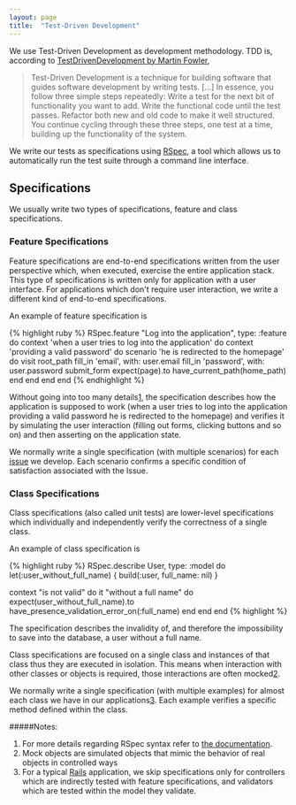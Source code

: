 ```yaml
---
layout: page
title:  "Test-Driven Development"
---
```


We use Test-Driven Development as development methodology. TDD is, according to [TestDrivenDevelopment by Martin Fowler](https://martinfowler.com/bliki/TestDrivenDevelopment.html),

> Test-Driven Development is a technique for building software that guides software development by writing tests. [...] In essence, you follow three simple steps repeatedly:
 Write a test for the next bit of functionality you want to add.
 Write the functional code until the test passes.
 Refactor both new and old code to make it well structured. You continue cycling through these three steps, one test at a time, building up the functionality of the system.

We write our tests as specifications using [RSpec](http://rspec.info/), a tool which allows us to automatically run the test suite through a command line interface.

## Specifications

We usually write two types of specifications, feature and class specifications.

### Feature Specifications

Feature specifications are end-to-end specifications written from the user perspective which, when executed, exercise the entire application stack. This type of specifications is written only for application with a user interface. For applications which don't require user interaction, we write a different kind of end-to-end specifications.

An example of feature specification is

{% highlight ruby %}
RSpec.feature "Log into the application", type: :feature do
  context 'when a user tries to log into the application' do
    context 'providing a valid password' do
      scenario 'he is redirected to the homepage' do
        visit root_path
        fill_in 'email',        with: user.email
        fill_in 'password',     with: user.password
        submit_form
        expect(page).to have_current_path(home_path)
      end
    end
  end
end
{% endhighlight %}

Without going into too many details[1](#notes), the specification describes how the application is supposed to work (when a user tries to log into the application providing a valid password he is redirected to the homepage) and verifies it by simulating the user interaction (filling out forms, clicking buttons and so on) and then asserting on the application state.  

We normally write a single specification (with multiple scenarios) for each [issue](https://inforlife.github.io/process/issues.html) we develop. Each scenario confirms a specific condition of satisfaction associated with the Issue.

### Class Specifications

Class specifications (also called unit tests) are lower-level specifications which individually and independently verify the correctness of a single class.

An example of class specification is

{% highlight ruby %}
RSpec.describe User, type: :model do
  let(:user_without_full_name) { build(:user, full_name: nil) }

  context "is not valid" do
    it "without a full name" do
      expect(user_without_full_name).to have_presence_validation_error_on(:full_name)
    end
  end
end
{% highlight %}

The specification describes the invalidity of, and therefore the impossibility to save into the database, a user without a full name.

Class specifications are focused on a single class and instances of that class thus they are executed in isolation. This means when interaction with other classes or objects is required, those interactions are often mocked[2](#notes).

We normally write a single specification (with multiple examples) for almost each class we have in our applications[3](#notes). Each example verifies a specific method defined within the class.


#####Notes:
1. For more details regarding RSpec syntax refer to [the documentation](https://relishapp.com/rspec/rspec-expectations/docs/syntax-configuration).
2. Mock objects are simulated objects that mimic the behavior of real objects in controlled ways
3. For a typical [Rails](http://rubyonrails.org/) application, we skip specifications only for controllers which are indirectly tested with feature specifications, and validators which are tested within the model they validate.
